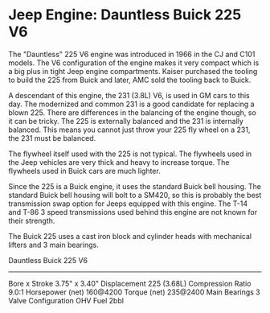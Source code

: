 # Jeep Engine: Dauntless Buick 225 V6

The \"Dauntless\" 225 V6 engine was introduced in 1966 in the CJ and C101 models. The V6 configuration of the engine makes it very compact which is a big plus in tight Jeep engine compartments. Kaiser purchased the tooling to build the 225 from Buick and later, AMC sold the tooling back to Buick.

A descendant of this engine, the 231 (3.8L) V6, is used in GM cars to this day. The modernized and common 231 is a good candidate for replacing a blown 225. There are differences in the balancing of the engine though, so it can be tricky. The 225 is externally balanced and the 231 is internally balanced. This means you cannot just throw your 225 fly wheel on a 231, the 231 must be balanced.

The flywheel itself used with the 225 is not typical. The flywheels used in the Jeep vehicles are very thick and heavy to increase torque. The flywheels used in Buick cars are much lighter.

Since the 225 is a Buick engine, it uses the standard Buick bell housing. The standard Buick bell housing will bolt to a SM420, so this is probably the best transmission swap option for Jeeps equipped with this engine. The T-14 and T-86 3 speed transmissions used behind this engine are not known for their strength.

The Buick 225 uses a cast iron block and cylinder heads with mechanical lifters and 3 main bearings.

  Dauntless Buick 225 V6   
  ------------------------ -----------------
  Bore x Stroke            3.75\" x 3.40\"
  Displacement             225 (3.68L)
  Compression Ratio        9.0:1
  Horsepower (net)         160@4200
  Torque (net)             235@2400
  Main Bearings            3
  Valve Configuration      OHV
  Fuel                     2bbl
